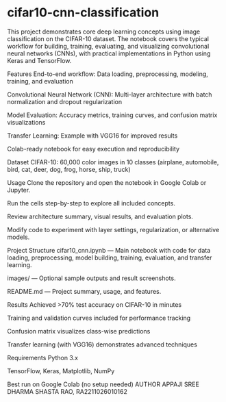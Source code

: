 # cifar10-cnn-classification
This project demonstrates core deep learning concepts using image classification on the CIFAR-10 dataset. The notebook covers the typical workflow for building, training, evaluating, and visualizing convolutional neural networks (CNNs), with practical implementations in Python using Keras and TensorFlow.

Features
End-to-end workflow: Data loading, preprocessing, modeling, training, and evaluation

Convolutional Neural Network (CNN): Multi-layer architecture with batch normalization and dropout regularization

Model Evaluation: Accuracy metrics, training curves, and confusion matrix visualizations

Transfer Learning: Example with VGG16 for improved results

Colab-ready notebook for easy execution and reproducibility

Dataset
CIFAR-10: 60,000 color images in 10 classes (airplane, automobile, bird, cat, deer, dog, frog, horse, ship, truck)

Usage
Clone the repository and open the notebook in Google Colab or Jupyter.

Run the cells step-by-step to explore all included concepts.

Review architecture summary, visual results, and evaluation plots.

Modify code to experiment with layer settings, regularization, or alternative models.

Project Structure
cifar10_cnn.ipynb — Main notebook with code for data loading, preprocessing, model building, training, evaluation, and transfer learning.

images/ — Optional sample outputs and result screenshots.

README.md — Project summary, usage, and features.

Results
Achieved >70% test accuracy on CIFAR-10 in minutes

Training and validation curves included for performance tracking

Confusion matrix visualizes class-wise predictions

Transfer learning (with VGG16) demonstrates advanced techniques

Requirements
Python 3.x

TensorFlow, Keras, Matplotlib, NumPy

Best run on Google Colab (no setup needed)
AUTHOR
APPAJI SREE DHARMA SHASTA RAO, RA2211026010162
